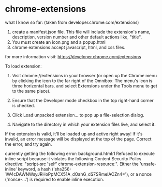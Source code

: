 # chrome-extensions

what I know so far: (taken from developer.chrome.com/extensions)

1. create a manifest.json file. This file will include the extension's name, description, version number and other default actions like, "title".
2. You must create an icon.png and a popup.html
3. chrome extensions accept javascript, html, and css files.


for more information visit:
https://developer.chrome.com/extensions


To load extension:


1. Visit chrome://extensions in your browser (or open up the Chrome menu by clicking the icon to the far right of the Omnibox:  The menu's icon is three horizontal bars. and select Extensions under the Tools menu to get to the same place).

2. Ensure that the Developer mode checkbox in the top right-hand corner is checked.

3. Click Load unpacked extension… to pop up a file-selection dialog.

4. Navigate to the directory in which your extension files live, and select it.

If the extension is valid, it'll be loaded up and active right away! If it's invalid, an error message will be displayed at the top of the page. Correct the error, and try again.


currently getting the following error:
background.html:1 Refused to execute inline script because it violates the following Content Security Policy directive: "script-src 'self' chrome-extension-resource:". Either the 'unsafe-inline' keyword, a hash ('sha256-1W4cDAWNWsyJRHoPpMCX51A_dOahG_dS7SRmelAOZn4='), or a nonce ('nonce-...') is required to enable inline execution.

